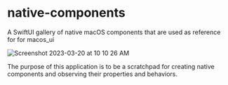 # native-components
A SwiftUI gallery of native macOS components that are used as reference for for macos_ui

![Screenshot 2023-03-20 at 10 10 26 AM](https://user-images.githubusercontent.com/4250470/226365790-a6aad4c6-a9a1-4974-8dd5-0e699e4e427f.png)

The purpose of this application is to be a scratchpad for creating native components and observing their properties and behaviors.
